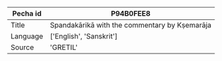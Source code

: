 |Pecha id | P94B0FEE8
| --- | --- 
|Title | Spandakārikā with the commentary by Kṣemarāja 
|Language | ['English', 'Sanskrit']
|Source | 'GRETIL'